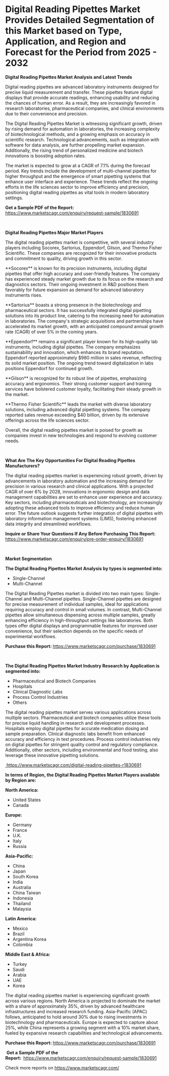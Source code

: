 <p><h1>Digital Reading Pipettes Market Provides Detailed Segmentation of this Market based on Type, Application, and Region and Forecast for the Period from 2025 - 2032</h1></p><p><strong>Digital Reading Pipettes Market Analysis and Latest Trends</strong></p>
<p><p>Digital reading pipettes are advanced laboratory instruments designed for precise liquid measurement and transfer. These pipettes feature digital displays that provide accurate readings, enhancing usability and reducing the chances of human error. As a result, they are increasingly favored in research laboratories, pharmaceutical companies, and clinical environments due to their convenience and precision.</p><p>The Digital Reading Pipettes Market is witnessing significant growth, driven by rising demand for automation in laboratories, the increasing complexity of biotechnological methods, and a growing emphasis on accuracy in scientific research. Technological advancements, such as integration with software for data analysis, are further propelling market expansion. Additionally, the rising trend of personalized medicine and biotech innovations is boosting adoption rates.</p><p>The market is expected to grow at a CAGR of 7.1% during the forecast period. Key trends include the development of multi-channel pipettes for higher throughput and the emergence of smart pipetting systems that enhance user interface and experience. These trends reflect the ongoing efforts in the life sciences sector to improve efficiency and precision, positioning digital reading pipettes as vital tools in modern laboratory settings.</p></p>
<p><strong>Get a Sample PDF of the Report:&nbsp;</strong> <a href="https://www.marketscagr.com/enquiry/request-sample/1830691?utm_campaign=2652&utm_medium=2&utm_source=Github&utm_content=ia&utm_term=28022025&utm_id=digital-reading-pipettes">https://www.marketscagr.com/enquiry/request-sample/1830691</a></p>
<p>&nbsp;</p>
<p><strong>Digital Reading Pipettes Major Market Players</strong></p>
<p><p>The digital reading pipettes market is competitive, with several industry players including Socorex, Sartorius, Eppendorf, Gilson, and Thermo Fisher Scientific. These companies are recognized for their innovative products and commitment to quality, driving growth in this sector.</p><p>**Socorex** is known for its precision instruments, including digital pipettes that offer high accuracy and user-friendly features. The company has experienced steady market growth due to its focus on the research and diagnostics sectors. Their ongoing investment in R&D positions them favorably for future expansion as demand for advanced laboratory instruments rises.</p><p>**Sartorius** boasts a strong presence in the biotechnology and pharmaceutical sectors. It has successfully integrated digital pipetting solutions into its product line, catering to the increasing need for automation in laboratories. The company's strategic acquisitions and partnerships have accelerated its market growth, with an anticipated compound annual growth rate (CAGR) of over 5% in the coming years.</p><p>**Eppendorf** remains a significant player known for its high-quality lab instruments, including digital pipettes. The company emphasizes sustainability and innovation, which enhances its brand reputation. Eppendorf reported approximately $980 million in sales revenue, reflecting its solid market position. The ongoing trend toward digitalization in labs positions Eppendorf for continued growth.</p><p>**Gilson** is recognized for its robust line of pipettes, emphasizing accuracy and ergonomics. Their strong customer support and training services have bolstered customer loyalty, facilitating their steady growth in the market.</p><p>**Thermo Fisher Scientific** leads the market with diverse laboratory solutions, including advanced digital pipetting systems. The company reported sales revenue exceeding $40 billion, driven by its extensive offerings across the life sciences sector.</p><p>Overall, the digital reading pipettes market is poised for growth as companies invest in new technologies and respond to evolving customer needs.</p></p>
<p>&nbsp;</p>
<p><strong>What Are The Key Opportunities For Digital Reading Pipettes Manufacturers?</strong></p>
<p><p>The digital reading pipettes market is experiencing robust growth, driven by advancements in laboratory automation and the increasing demand for precision in various research and clinical applications. With a projected CAGR of over 6% by 2028, innovations in ergonomic design and data management capabilities are set to enhance user experience and accuracy. Key sectors, including pharmaceuticals and biotechnology, are increasingly adopting these advanced tools to improve efficiency and reduce human error. The future outlook suggests further integration of digital pipettes with laboratory information management systems (LIMS), fostering enhanced data integrity and streamlined workflows.</p></p>
<p><strong>Inquire or Share Your Questions If Any Before Purchasing This Report:</strong> <a href="https://www.marketscagr.com/enquiry/pre-order-enquiry/1830691?utm_campaign=2652&utm_medium=2&utm_source=Github&utm_content=ia&utm_term=28022025&utm_id=digital-reading-pipettes">https://www.marketscagr.com/enquiry/pre-order-enquiry/1830691</a></p>
<p>&nbsp;</p>
<p><strong>Market Segmentation</strong></p>
<p><strong>The Digital Reading Pipettes Market Analysis by types is segmented into:</strong></p>
<p><ul><li>Single-Channel</li><li>Multi-Channel</li></ul></p>
<p><p>The Digital Reading Pipettes market is divided into two main types: Single-Channel and Multi-Channel pipettes. Single-Channel pipettes are designed for precise measurement of individual samples, ideal for applications requiring accuracy and control in small volumes. In contrast, Multi-Channel pipettes allow simultaneous dispensing across multiple samples, greatly enhancing efficiency in high-throughput settings like laboratories. Both types offer digital displays and programmable features for improved user convenience, but their selection depends on the specific needs of experimental workflows.</p></p>
<p><strong>Purchase this Report:&nbsp;</strong><a href="https://www.marketscagr.com/purchase/1830691?utm_campaign=2652&utm_medium=2&utm_source=Github&utm_content=ia&utm_term=28022025&utm_id=digital-reading-pipettes">https://www.marketscagr.com/purchase/1830691</a></p>
<p>&nbsp;</p>
<p><strong>The Digital Reading Pipettes Market Industry Research by Application is segmented into:</strong></p>
<p><ul><li>Pharmaceutical and Biotech Companies</li><li>Hospitals</li><li>Clinical Diagnostic Labs</li><li>Process Control Industries</li><li>Others</li></ul></p>
<p><p>The digital reading pipettes market serves various applications across multiple sectors. Pharmaceutical and biotech companies utilize these tools for precise liquid handling in research and development processes. Hospitals employ digital pipettes for accurate medication dosing and sample preparation. Clinical diagnostic labs benefit from enhanced accuracy and efficiency in test procedures. Process control industries rely on digital pipettes for stringent quality control and regulatory compliance. Additionally, other sectors, including environmental and food testing, also leverage these innovative pipetting solutions.</p></p>
<p><a href="https://www.marketscagr.com/digital-reading-pipettes-r1830691?utm_campaign=2652&utm_medium=2&utm_source=Github&utm_content=ia&utm_term=28022025&utm_id=digital-reading-pipettes">&nbsp;https://www.marketscagr.com/digital-reading-pipettes-r1830691</a></p>
<p><strong>In terms of Region, the Digital Reading Pipettes Market Players available by Region are:</strong></p>
<p>
    <p> <strong> North America: </strong>
        <ul>
            <li>United States</li>
            <li>Canada</li>
        </ul>
        </p> 
    <p> <strong> Europe: </strong>
        <ul>
            <li>Germany</li>
            <li>France</li>
            <li>U.K.</li>
            <li>Italy</li>
            <li>Russia</li>
        </ul>
        </p> 
    <p> <strong> Asia-Pacific: </strong>
        <ul>
            <li>China</li>
            <li>Japan</li>
            <li>South Korea</li>
            <li>India</li>
            <li>Australia</li>
            <li>China Taiwan</li>
            <li>Indonesia</li>
            <li>Thailand</li>
            <li>Malaysia</li>
        </ul>
        </p> 
    <p> <strong> Latin America: </strong>
        <ul>
            <li>Mexico</li>
            <li>Brazil</li>
            <li>Argentina Korea</li>
            <li>Colombia</li>
        </ul>
        </p> 
    <p> <strong> Middle East & Africa: </strong>
        <ul>
            <li>Turkey</li>
            <li>Saudi</li>
            <li>Arabia</li>
            <li>UAE</li>
            <li>Korea</li>
        </ul>
    </p>
    </p>
<p><p>The digital reading pipettes market is experiencing significant growth across various regions. North America is projected to dominate the market with a share of approximately 35%, driven by advanced healthcare infrastructures and increased research funding. Asia-Pacific (APAC) follows, anticipated to hold around 30% due to rising investments in biotechnology and pharmaceuticals. Europe is expected to capture about 25%, while China represents a growing segment with a 10% market share, fueled by expansive research capabilities and technological advancements.</p></p>
<p><strong>Purchase this Report: </strong><a href="https://www.marketscagr.com/purchase/1830691?utm_campaign=2652&utm_medium=2&utm_source=Github&utm_content=ia&utm_term=28022025&utm_id=digital-reading-pipettes">https://www.marketscagr.com/purchase/1830691</a></p>
<p>&nbsp;<strong>Get a Sample PDF of the Report:&nbsp;&nbsp;</strong><a href="https://www.marketscagr.com/enquiry/request-sample/1830691?utm_campaign=2652&utm_medium=2&utm_source=Github&utm_content=ia&utm_term=28022025&utm_id=digital-reading-pipettes">https://www.marketscagr.com/enquiry/request-sample/1830691</a></p>
<p><strong></strong></p>
<p>Check more reports on <a href="https://www.marketscagr.com/?utm_campaign=2652&utm_medium=2&utm_source=Github&utm_content=ia&utm_term=28022025&utm_id=digital-reading-pipettes">https://www.marketscagr.com/</a></p>